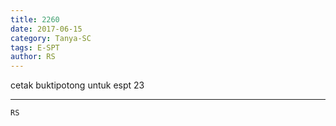 ```yaml
---
title: 2260
date: 2017-06-15
category: Tanya-SC
tags: E-SPT
author: RS
---
```


cetak buktipotong untuk espt 23

---



`RS`
